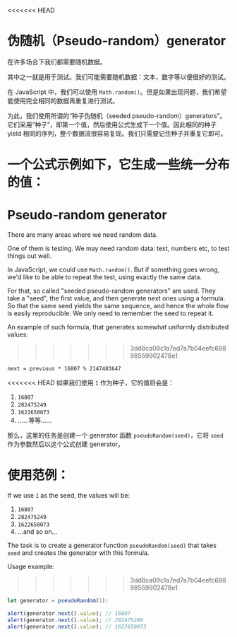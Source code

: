 
<<<<<<< HEAD
# 伪随机（Pseudo-random）generator

在许多场合下我们都需要随机数据。

其中之一就是用于测试。我们可能需要随机数据：文本，数字等以便很好的测试。

在 JavaScript 中，我们可以使用 `Math.random()`。但是如果出现问题，我们希望能使用完全相同的数据再重复进行测试。

为此，我们使用所谓的“种子伪随机（seeded pseudo-random）generators”。它们采用“种子”，即第一个值，然后使用公式生成下一个值。因此相同的种子 yield 相同的序列，整个数据流很容易复现。我们只需要记住种子并重复它即可。

一个公式示例如下，它生成一些统一分布的值：
=======
# Pseudo-random generator

There are many areas where we need random data.

One of them is testing. We may need random data: text, numbers etc, to test things out well.

In JavaScript, we could use `Math.random()`. But if something goes wrong, we'd like to be able to repeat the test, using exactly the same data.

For that, so called "seeded pseudo-random generators" are used. They take a "seed", the first value, and then generate next ones using a formula. So that the same seed yields the same sequence, and hence the whole flow is easily reproducible. We only need to remember the seed to repeat it.

An example of such formula, that generates somewhat uniformly distributed values:
>>>>>>> 3dd8ca09c1a7ed7a7b04eefc69898559902478e1

```
next = previous * 16807 % 2147483647
```

<<<<<<< HEAD
如果我们使用 `1` 作为种子，它的值将会是：
1. `16807`
2. `282475249`
3. `1622650073`
4. ……等等……

那么，这里的任务是创建一个 generator 函数 `pseudoRandom(seed)`，它将 `seed` 作为参数然后以这个公式创建 generator。

使用范例：
=======
If we use `1` as the seed, the values will be:
1. `16807`
2. `282475249`
3. `1622650073`
4. ...and so on...

The task is to create a generator function `pseudoRandom(seed)` that takes `seed` and creates the generator with this formula.

Usage example:
>>>>>>> 3dd8ca09c1a7ed7a7b04eefc69898559902478e1

```js
let generator = pseudoRandom(1);

alert(generator.next().value); // 16807
alert(generator.next().value); // 282475249
alert(generator.next().value); // 1622650073
```
